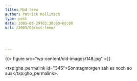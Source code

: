 ```yaml
---
title: Mod leew
author: Patrick Kollitsch
type: post
date: 2005-08-29T03:30:00+00:00
url: /2005/08/mod-leew/




---
```

{{< figure src="wp-content/old-images/148.jpg" >}}

<txp:gho_permalink id="345">Sonntagmorgen sah es noch so aus</txp:gho_permalink>.
